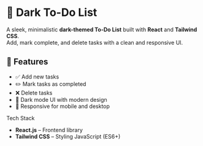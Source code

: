 # 📝 Dark To-Do List

A sleek, minimalistic **dark-themed To-Do List** built with **React** and **Tailwind CSS**.  
Add, mark complete, and delete tasks with a clean and responsive UI.

## 🚀 Features
- ✅ Add new tasks
- ✏️ Mark tasks as completed
- ❌ Delete tasks
- 🎨 Dark mode UI with modern design
- 📱 Responsive for mobile and desktop

 Tech Stack
- **React.js** – Frontend library
- **Tailwind CSS** – Styling
JavaScript (ES6+)





